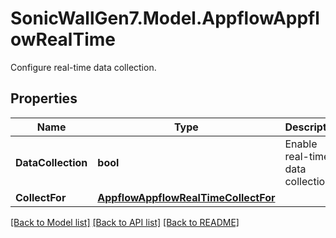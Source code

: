 # SonicWallGen7.Model.AppflowAppflowRealTime
Configure real-time data collection.

## Properties

Name | Type | Description | Notes
------------ | ------------- | ------------- | -------------
**DataCollection** | **bool** | Enable real-time data collection. | [optional] 
**CollectFor** | [**AppflowAppflowRealTimeCollectFor**](AppflowAppflowRealTimeCollectFor.md) |  | [optional] 

[[Back to Model list]](../README.md#documentation-for-models) [[Back to API list]](../README.md#documentation-for-api-endpoints) [[Back to README]](../README.md)

